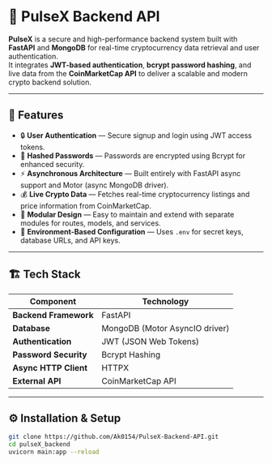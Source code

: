 # 🚀 PulseX Backend API

**PulseX** is a secure and high-performance backend system built with **FastAPI** and **MongoDB** for real-time cryptocurrency data retrieval and user authentication.  
It integrates **JWT-based authentication**, **bcrypt password hashing**, and live data from the **CoinMarketCap API** to deliver a scalable and modern crypto backend solution.

---

## 🧩 Features

- 🔒 **User Authentication** — Secure signup and login using JWT access tokens.  
- 🧠 **Hashed Passwords** — Passwords are encrypted using Bcrypt for enhanced security.  
- ⚡ **Asynchronous Architecture** — Built entirely with FastAPI async support and Motor (async MongoDB driver).  
- 💰 **Live Crypto Data** — Fetches real-time cryptocurrency listings and price information from CoinMarketCap.  
- 🧱 **Modular Design** — Easy to maintain and extend with separate modules for routes, models, and services.  
- 🧾 **Environment-Based Configuration** — Uses `.env` for secret keys, database URLs, and API keys.  

---

## 🏗️ Tech Stack

| Component | Technology |
|------------|-------------|
| **Backend Framework** | FastAPI |
| **Database** | MongoDB (Motor AsyncIO driver) |
| **Authentication** | JWT (JSON Web Tokens) |
| **Password Security** | Bcrypt Hashing |
| **Async HTTP Client** | HTTPX |
| **External API** | CoinMarketCap API |

---

## ⚙️ Installation & Setup

```bash
git clone https://github.com/Ak0154/PulseX-Backend-API.git
cd pulseX_backend
uvicorn main:app --reload
